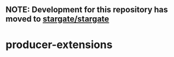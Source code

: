 ## NOTE: Development for this repository has moved to [stargate/stargate](https://github.com/stargate/stargate)

# producer-extensions
